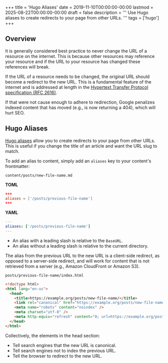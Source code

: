 +++
title = 'Hugo Aliases'
date = 2019-11-10T00:00:00-00:00
lastmod = 2025-08-22T00:00:00-00:00
draft = false
description = '''
Use Hugo aliases to create redirects to your page from other URLs.
'''
tags = ['hugo']
+++

## Overview

It is generally considered best practice to never change the URL of a resource
on the internet. This is because other resources may reference your resource
and if the URL to your resource has changed these references will break.

If the URL of a resource needs to be changed, the original URL should become
a redirect to the new URL. This is a fundamental feature of the internet and is
addressed at length in the [Hypertext Transfer Protocol specification (RFC
2616)][Hypertext Transfer Protocol specification (RFC 2616)].

If that were not cause enough to adhere to redirection, Google penalizes
indexed content that has moved (e.g., is now returning a 404), which will hurt
SEO.

## Hugo Aliases

[Hugo aliases][Hugo aliases] allow you to create redirects to your page from
other URLs. This is useful if you change the title of an article and want the
URL slug to match.

To add an alias to content, simply add an `aliases` key to your content's
frontmatter:

`content/posts/new-file-name.md`

**TOML**

```toml
+++
aliases = ['/posts/previous-file-name']
+++
```

**YAML**

```yaml
---
aliases: ['/posts/previous-file-name']
---
```

- An alias with a leading slash is relative to the `BaseURL`.
- An alias without a leading slash is relative to the current directory.

The alias from the previous URL to the new URL is a client-side redirect, as
opposed to a server-side redirect, and will work for content that is not
retrieved from a server (e.g., Amazon CloudFront or Amazon S3).

`posts/previous-file-name/index.html`

```html
<!doctype html>
<html lang="en-us">
  <head>
    <title>https://example.org/posts/new-file-name/</title>
    <link rel="canonical" href="https://example.org/posts/new-file-name/" />
    <meta name="robots" content="noindex" />
    <meta charset="utf-8" />
    <meta http-equiv="refresh" content="0; url=https://example.org/posts/new-file-name/" />
  </head>
</html>
```

Collectively, the elements in the head section:

- Tell search engines that the new URL is canonical.
- Tell search engines not to index the previous URL.
- Tell the browser to redirect to the new URL.

[Hugo aliases]: https://gohugo.io/content-management/urls/#aliases
[Hypertext Transfer Protocol specification (RFC 2616)]: https://tools.ietf.org/html/rfc2616#section-10.3
